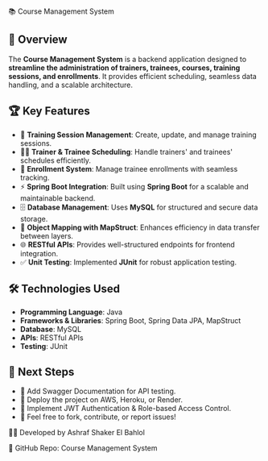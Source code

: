  📚 Course Management System

## 🚀 Overview
The **Course Management System** is a backend application designed to **streamline the administration of trainers, trainees, courses, training sessions, and enrollments**. It provides efficient scheduling, seamless data handling, and a scalable architecture.

## 🏆 Key Features
- 📅 **Training Session Management**: Create, update, and manage training sessions.
- 👨‍🏫 **Trainer & Trainee Scheduling**: Handle trainers' and trainees' schedules efficiently.
- 📌 **Enrollment System**: Manage trainee enrollments with seamless tracking.
- ⚡ **Spring Boot Integration**: Built using **Spring Boot** for a scalable and maintainable backend.
- 🗄️ **Database Management**: Uses **MySQL** for structured and secure data storage.
- 🔄 **Object Mapping with MapStruct**: Enhances efficiency in data transfer between layers.
- 🌐 **RESTful APIs**: Provides well-structured endpoints for frontend integration.
- ✅ **Unit Testing**: Implemented **JUnit** for robust application testing.

## 🛠️ Technologies Used
- **Programming Language**: Java
- **Frameworks & Libraries**: Spring Boot, Spring Data JPA, MapStruct
- **Database**: MySQL
- **APIs**: RESTful APIs
- **Testing**: JUnit
  
## 🎯 Next Steps
- 📌 Add Swagger Documentation for API testing.
- 📌 Deploy the project on AWS, Heroku, or Render.
- 📌 Implement JWT Authentication & Role-based Access Control.
- 🚀 Feel free to fork, contribute, or report issues!
  
👨‍💻 Developed by Ashraf Shaker El Bahlol

🔗 GitHub Repo: Course Management System
